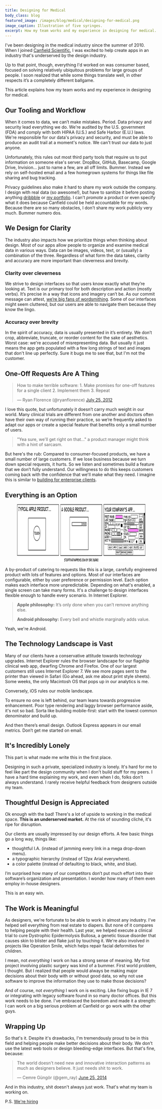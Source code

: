 ```yaml
---
title: Designing for Medical
body_class: blog
featured_image: /images/blog/medical/designing-for-medical.png
image_caption: Illustration of five syringes.
excerpt: How my team works and my experience in designing for medical.
---
```


I've been designing in the medical industry since the summer of 2010. When I joined [Canfield Scientific](http://www.canfieldsci.com), I was excited to help create apps in an industry that's underserved by the design industry.

Up to that point, though, everything I'd worked on was consumer based, focused on solving relatively ubiquitous problems for large groups of people. I soon realized that while some things translate well, in other respects it’s a completely different ballgame.

This article explains how my team works and my experience in designing for medical.

## Our Tooling and Workflow
When it comes to data, we can’t make mistakes. Period. Data privacy and security lead everything we do. We're audited by the U.S. government (FDA) and comply with both HIPAA (U.S.) and Safe Harbor (E.U.) laws. We're responsible for our data's privacy and security, and must be able to produce an audit trail at a moment's notice. We can't trust our data to just anyone.

Unfortunately, this rules out most third party tools that require us to put information on someone else's server. DropBox, GitHub, Basecamp, Google Drive, Invision... just to name a few, are all off limits. Bummer. Instead we rely on self-hosted email and a few homegrown systems for things like file sharing and bug tracking.

Privacy guidelines also make it hard to share my work outside the company. I design with real data (so awesome!), but have to sanitize it before posting anything [dribbble](http://www.dribbble.com/tedgoas) or [my portfolio](/work). I can't _promote_ a product or even specify what it does because Canfield could be held accountable for my words. Because there are so many obstacles, I don't share my work publicly very much. Bummer numero dos.

## We Design for Clarity
The industry also impacts how we prioritize things when thinking about design. Most of our apps allow people to organize and examine medical data in various ways. Data can be images, videos, text, or (usually) a combination of the three. Regardless of what form the data takes, clarity and accuracy are more important than cleverness and brevity.

### Clarity over cleverness
We strive to design interfaces so that users know exactly what they’re looking at. Text is our primary tool for both description and action (mostly verbs). It’s precise in a way that icons and imagery can’t be. As our commit message can attest, [we’re big fans of wordsmithing](http://www.fastcodesign.com/3026463/from-google-ventures-5-rules-for-writing-great-interface-copy). Some of our interfaces might seem cluttered, but our users are able to navigate them because they know the lingo.

### Accuracy over brevity
In the spirit of accuracy, data is usually presented in it’s entirety. We don’t crop, abbreviate, truncate, or reorder content for the sake of aesthetics. Worst case: we're accused of misrepresenting data. But usually it just means the app gets populated with a few long strings of text and images that don't line up perfectly. Sure it bugs me to see that, but I'm not the customer.

## One-Off Requests Are A Thing
<blockquote class="twitter-tweet" lang="en"><p>How to make terrible software:&#10;&#10;1. Make promises for one-off features for a single client&#10;&#10;2. Implement them&#10;&#10;3. Repeat</p>&mdash; Ryan Florence (@ryanflorence) <a href="https://twitter.com/ryanflorence/status/227967938005700609">July 25, 2012</a></blockquote>
<script async src="//platform.twitter.com/widgets.js" charset="utf-8"></script>

I love this quote, but unfortunately it doesn’t carry much weight in our world. Many clinical trials are different from one another and doctors often have their own way of running their practice, so we’re frequently asked to adapt our apps or create a special feature that benefits only a small number of users.

> "Yea sure, we'll get right on that..." a product manager might think with a hint of sarcasm.

But here's the rub: Compared to consumer-focused products, we have a small number of large customers. If we lose business because we turn down special requests, it hurts. So we listen and sometimes build a feature that we don’t fully understand. Our willingness to do this keeps customers coming back with the confidence that we'll make what they need. I imagine this is similar to [building for enterprise clients](http://spencerfry.com/building-for-the-enterprise).

## Everything is an Option

<figure class="unbound max-w-5xl bg-gray-1 p-4 rounded">
	<img src="/images/blog/medical/ui-bloat.png" alt="Interface Bloat. Cartoon." height="190" width="920">
</figure>

A by-product of catering to requests like this is a large, carefully engineered product with lots of features and options. Most of our interfaces are configurable, either by user preference or permission level. Each option makes each interface more unpredictable. Depending on what's enabled, a single screen can take many forms. It's a challenge to design interfaces flexible enough to handle every scenario. In Internet Explorer.

> <p><strong>Apple philosophy:</strong> It’s only done when you can’t remove anything else.</p><p><strong>Android philosophy:</strong> Every bell and whistle marginally adds value.</p>

Yeah, we're Android.

## The Technology Landscape is Vast
Many of our clients have a conservative attitude towards technology upgrades. Internet Explorer rules the browser landscape for our flagship clinical web app, dwarfing Chrome and Firefox. One of our largest customers still uses Internet Explorer 7. We see more pages sent to the printer than viewed in Safari (Go ahead, ask me about print style sheets). Some weeks, the only Macintosh OS that pops up in our analytics is me.

Conversely, iOS rules our mobile landscape.

To ensure no one is left behind, our team leans towards progressive enhancement. Poor type rendering and laggy browser performance aside, it's not so bad. Sorta like building mobile-first: start with the lowest common denominator and build up.

And then there’s email design. Outlook Express appears in our email metrics. Don’t get me started on email.

## It's Incredibly Lonely
This part is what made me write this in the first place.

Designing in such a private, specialized industry is lonely. It's hard for me to feel like part the design community when I don't build stuff for my peers. I have a hard time explaining my work, and even when I do, folks don't always understand. I rarely receive helpful feedback from designers outside my team.

## Thoughtful Design is Appreciated
Ok enough with the bad! There's a lot of upside to working in the medical space. **This is an underserved market.** At the risk of sounding cliché, it's ripe for disruption.

Our clients are usually impressed by our design efforts. A few basic things go a long way, things like:

* thoughtful I.A. (instead of jamming every link in a mega drop-down menu).
* a typographic hierarchy (instead of 12px Arial everywhere).
* a color palette (instead of defaulting to black, white, and blue).

I’m surprised how many of our competitors don’t put much effort into their software’s organization and presentation. I wonder how many of them even employ in-house designers.

This is an easy win.

## The Work is Meaningful
As designers, we're fortunate to be able to work in almost any industry. I've helped sell everything from real estate to diapers. But none of it compares to helping people with their health. Last year, we helped execute a clinical trial to cure Dystrophic Epidermolysis Bullosa, a genetic tissue disorder that causes skin to blister and flake just by touching it. We're also involved in projects like Operation Smile, which helps repair facial deformities for children.

I mean, not _everything_ I work on has a strong sense of meaning. My first project involving plastic surgery was kind of a bummer. First world problem, I thought. But I realized that people would always be making major decisions about their body with or without good data, so why not use software to improve the information they use to make those decisions?

And of course, not _everything_ I work on is exciting. Like fixing bugs in IE 7 or integrating with legacy software found in so many doctor offices. But this work needs to be done. I've embraced the boredom and made it a strength: I can work on a big serious problem at Canfield or go work with the other guys.

## Wrapping Up
So that's it. Despite it's drawbacks, I'm tremendously proud to be in this field and helping people make better decisions about their body. We don't use the latest web tools or design bleeding-edge interfaces. But that's fine, because:

<div class="embedded-tweet">
	<blockquote class="twitter-tweet" lang="en"><p>The world doesn&#39;t need new and innovative interaction patterns as much as designers believe. It just needs shit to work.</p>&mdash; Cemre Güngör (@gem_ray) <a href="https://twitter.com/gem_ray/status/481855135610847233">June 25, 2014</a></blockquote>
	<script async src="//platform.twitter.com/widgets.js" charset="utf-8"></script>
</div>

And in this industry, shit doesn't always just work. That's what my team is working on.

P.S. [We're hiring](http://www.canfieldsci.com/careers/)
